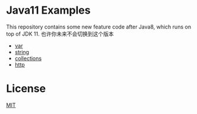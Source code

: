 # Java11 Examples

This repository contains some new feature code after Java8, which runs on top of JDK 11.
也许你未来不会切换到这个版本  

- [var](src/main/java/io/github/biezhi/java11/var)
- [string](src/main/java/io/github/biezhi/java11/string)
- [collections](src/main/java/io/github/biezhi/java11/collections)
- [http](src/main/java/io/github/biezhi/java11/http)

# License

[MIT](LICENSE)